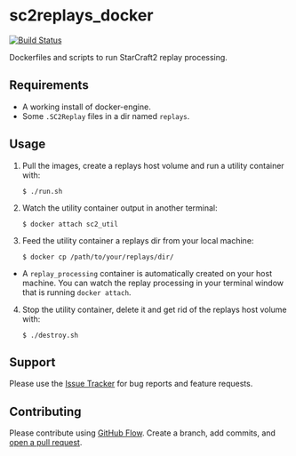# sc2replays_docker

[![Build Status](https://travis-ci.org/eggshell/sc2replays_docker.svg?branch=master)](https://travis-ci.org/eggshell/sc2replays_docker)

Dockerfiles and scripts to run StarCraft2 replay processing.

## Requirements

* A working install of docker-engine.
* Some `.SC2Replay` files in a dir named `replays`.

## Usage

1. Pull the images, create a replays host volume and run a utility container with:

    ```shell
    $ ./run.sh
    ```

2. Watch the utility container output in another terminal:

    ```shell
    $ docker attach sc2_util
    ```

3. Feed the utility container a replays dir from your local machine:

    ```shell
    $ docker cp /path/to/your/replays/dir/
    ```

  - A `replay_processing` container is automatically created on your host machine. You can watch the replay processing in your terminal window that is running `docker attach`.

4. Stop the utility container, delete it and get rid of the replays host volume with:

    ```shell
    $ ./destroy.sh
    ```

## Support

Please use the [Issue Tracker](https://github.com/eggshell/sc2replays_docker/issues)
for bug reports and feature requests.

## Contributing

Please contribute using [GitHub Flow](https://guides.github.com/introduction/flow/).
Create a branch, add commits,
and [open a pull request](https://github.com/eggshell/sc2replays_docker/compare/).
